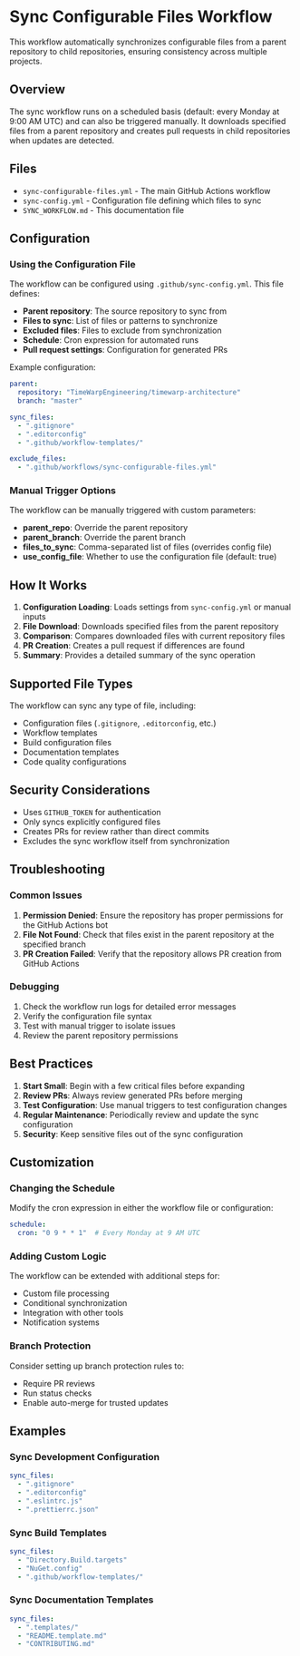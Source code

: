 # Sync Configurable Files Workflow

This workflow automatically synchronizes configurable files from a parent repository to child repositories, ensuring consistency across multiple projects.

## Overview

The sync workflow runs on a scheduled basis (default: every Monday at 9:00 AM UTC) and can also be triggered manually. It downloads specified files from a parent repository and creates pull requests in child repositories when updates are detected.

## Files

- `sync-configurable-files.yml` - The main GitHub Actions workflow
- `sync-config.yml` - Configuration file defining which files to sync
- `SYNC_WORKFLOW.md` - This documentation file

## Configuration

### Using the Configuration File

The workflow can be configured using `.github/sync-config.yml`. This file defines:

- **Parent repository**: The source repository to sync from
- **Files to sync**: List of files or patterns to synchronize
- **Excluded files**: Files to exclude from synchronization
- **Schedule**: Cron expression for automated runs
- **Pull request settings**: Configuration for generated PRs

Example configuration:
```yaml
parent:
  repository: "TimeWarpEngineering/timewarp-architecture"
  branch: "master"

sync_files:
  - ".gitignore"
  - ".editorconfig"
  - ".github/workflow-templates/"

exclude_files:
  - ".github/workflows/sync-configurable-files.yml"
```

### Manual Trigger Options

The workflow can be manually triggered with custom parameters:

- **parent_repo**: Override the parent repository
- **parent_branch**: Override the parent branch
- **files_to_sync**: Comma-separated list of files (overrides config file)
- **use_config_file**: Whether to use the configuration file (default: true)

## How It Works

1. **Configuration Loading**: Loads settings from `sync-config.yml` or manual inputs
2. **File Download**: Downloads specified files from the parent repository
3. **Comparison**: Compares downloaded files with current repository files
4. **PR Creation**: Creates a pull request if differences are found
5. **Summary**: Provides a detailed summary of the sync operation

## Supported File Types

The workflow can sync any type of file, including:

- Configuration files (`.gitignore`, `.editorconfig`, etc.)
- Workflow templates
- Build configuration files
- Documentation templates
- Code quality configurations

## Security Considerations

- Uses `GITHUB_TOKEN` for authentication
- Only syncs explicitly configured files
- Creates PRs for review rather than direct commits
- Excludes the sync workflow itself from synchronization

## Troubleshooting

### Common Issues

1. **Permission Denied**: Ensure the repository has proper permissions for the GitHub Actions bot
2. **File Not Found**: Check that files exist in the parent repository at the specified branch
3. **PR Creation Failed**: Verify that the repository allows PR creation from GitHub Actions

### Debugging

1. Check the workflow run logs for detailed error messages
2. Verify the configuration file syntax
3. Test with manual trigger to isolate issues
4. Review the parent repository permissions

## Best Practices

1. **Start Small**: Begin with a few critical files before expanding
2. **Review PRs**: Always review generated PRs before merging
3. **Test Configuration**: Use manual triggers to test configuration changes
4. **Regular Maintenance**: Periodically review and update the sync configuration
5. **Security**: Keep sensitive files out of the sync configuration

## Customization

### Changing the Schedule

Modify the cron expression in either the workflow file or configuration:

```yaml
schedule:
  cron: "0 9 * * 1"  # Every Monday at 9 AM UTC
```

### Adding Custom Logic

The workflow can be extended with additional steps for:

- Custom file processing
- Conditional synchronization
- Integration with other tools
- Notification systems

### Branch Protection

Consider setting up branch protection rules to:

- Require PR reviews
- Run status checks
- Enable auto-merge for trusted updates

## Examples

### Sync Development Configuration

```yaml
sync_files:
  - ".gitignore"
  - ".editorconfig"
  - ".eslintrc.js"
  - ".prettierrc.json"
```

### Sync Build Templates

```yaml
sync_files:
  - "Directory.Build.targets"
  - "NuGet.config"
  - ".github/workflow-templates/"
```

### Sync Documentation Templates

```yaml
sync_files:
  - ".templates/"
  - "README.template.md"
  - "CONTRIBUTING.md"
```